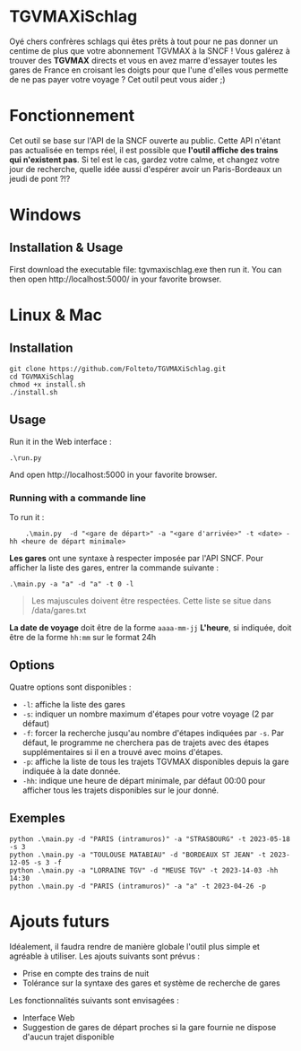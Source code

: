 # TGVMAXiSchlag
Oyé chers confrères schlags qui êtes prêts à tout pour ne pas donner un centime de plus que votre abonnement TGVMAX à la SNCF ! Vous galérez à trouver des **TGVMAX** directs et vous en avez marre d'essayer toutes les gares de France en croisant les doigts pour que l'une d'elles vous permette de ne pas payer votre voyage ? Cet outil peut vous aider ;) 

# Fonctionnement

Cet outil se base sur l'API de la SNCF ouverte au public. Cette API n'étant pas actualisée en temps réel, il est possible que **l'outil affiche des trains qui n'existent pas**. Si tel est le cas, gardez votre calme, et changez votre jour de recherche, quelle idée aussi d'espérer avoir un Paris-Bordeaux un jeudi de pont ?!?

# Windows

## Installation & Usage

First download the executable file: tgvmaxischlag.exe then run it. 
You can then open http://localhost:5000/ in your favorite browser. 

# Linux & Mac
## Installation
```
git clone https://github.com/Folteto/TGVMAXiSchlag.git
cd TGVMAXiSchlag
chmod +x install.sh
./install.sh
```
 

## Usage
Run it in the Web interface : 
```
.\run.py
```
And open http://localhost:5000 in your favorite browser. 

### Running with a commande line

To run it : 
```
    .\main.py  -d "<gare de départ>" -a "<gare d'arrivée>" -t <date> -hh <heure de départ minimale>
```

**Les gares** ont une syntaxe à respecter imposée par l'API SNCF. Pour afficher la liste des gares, entrer la commande suivante :

    .\main.py -a "a" -d "a" -t 0 -l

> Les majuscules doivent être respectées.
> Cette liste se situe dans /data/gares.txt

**La date de voyage** doit être de la forme `aaaa-mm-jj`
**L'heure**, si indiquée, doit être de la forme `hh:mm` sur le format 24h

## Options
Quatre options sont disponibles :

- `-l`: affiche la liste des gares 
- `-s`: indiquer un nombre maximum d'étapes pour votre voyage (2 par défaut) 
- `-f`: forcer la recherche jusqu'au nombre d'étapes indiquées par `-s`. Par défaut, le programme ne cherchera pas de trajets avec des étapes supplémentaires si il en a trouvé avec moins d'étapes. 
- `-p`: affiche la liste de tous les trajets TGVMAX disponibles depuis la gare indiquée à la date donnée. 
- `-hh`: indique une heure de départ minimale, par défaut 00:00 pour afficher tous les trajets disponibles sur le jour donné.

## Exemples 

    python .\main.py -d "PARIS (intramuros)" -a "STRASBOURG" -t 2023-05-18 -s 3 
    python .\main.py -a "TOULOUSE MATABIAU" -d "BORDEAUX ST JEAN" -t 2023-12-05 -s 3 -f
    python .\main.py -a "LORRAINE TGV" -d "MEUSE TGV" -t 2023-14-03 -hh 14:30
    python .\main.py -d "PARIS (intramuros)" -a "a" -t 2023-04-26 -p


 

# Ajouts futurs

Idéalement, il faudra rendre de manière globale l'outil plus simple et agréable à utiliser. 
Les ajouts suivants sont prévus :
- Prise en compte des trains de nuit
- Tolérance sur la syntaxe des gares et système de recherche de gares 

Les fonctionnalités suivants sont envisagées :
- Interface Web
- Suggestion de gares de départ proches si la gare fournie ne dispose d'aucun trajet disponible
